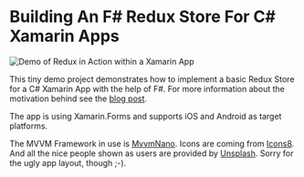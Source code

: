 # Building An F# Redux Store For C# Xamarin Apps

![Demo of Redux in Action within a Xamarin App](https://raw.githubusercontent.com/aspnetde/XamarinReduxDemo/master/demo.gif)

This tiny demo project demonstrates how to implement a basic Redux Store for a C# Xamarin App with the help of F#. For more information about the motivation behind see the [blog post](https://thomasbandt.com/fsharp-redux-store-for-xamarin-apps).

The app is using Xamarin.Forms and supports iOS and Android as target platforms. 

The MVVM Framework in use is [MvvmNano](https://github.com/aspnetde/MvvmNano). Icons are coming from [Icons8](https://icons8.com/). And all the nice people shown as users are provided by [Unsplash](https://unsplash.com/). Sorry for the ugly app layout, though ;-).
